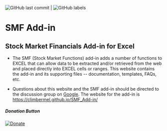 ![GitHub last commit](https://img.shields.io/github/last-commit/ClimberMel/SMF_Add-in) | ![GitHub labels](https://img.shields.io/github/labels/ClimberMel/SMF_Add-in/help-wanted)
# SMF Add-in 

## Stock Market Financials Add-in for Excel

* The SMF (Stock Market Functions) add-in adds a number of functions to EXCEL that can allow data to be extracted and/or retrieved from the web and placed directly into EXCEL cells or ranges. This website contains the add-in and its supporting files -- documentation, templates, FAQs, etc.

* Questions about this website and the SMF add-in should be directed to the discussion group on [Google](https://groups.google.com/g/smf-addin). The website for the add-in is https://climbermel.github.io/SMF_Add-in/ 

##### Donation Button

[![Donate](https://img.shields.io/badge/Donate-PayPal-green.svg)](https://www.paypal.com/donate/?business=V4B6LEBJDHZSJ&no_recurring=0&item_name=Software+tools+for+finances.&currency_code=USD)
